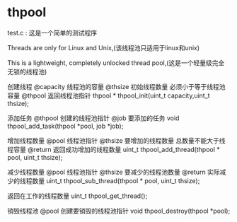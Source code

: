 # thpool

test.c :  这是一个简单的测试程序

Threads are only for Linux and Unix,(该线程池只适用于linux和unix)

This is a lightweight, completely unlocked thread pool,(这是一个轻量级完全无锁的线程池)

创建线程
@capacity         线程池的容量
@thsize           初始线程数量 必须小于等于线程池容量
@thpool           返回线程池指针
thpool * thpool_init(uint_t capacity,uint_t thsize);

添加任务
@thpool           创建的线程池指针
@job              要添加的任务
void thpool_add_task(thpool *pool, job *job);

增加线程数量
@pool             线程池指针
@thsize           要增加的线程数量  总数量不能大于线程容量
@return           返回成功增加的线程数量
uint_t thpool_add_thread(thpool * pool, uint_t thsize);

减少线程数量
@pool             线程池指针
@thsize           要减少的线程池数量
@return           实际减少的线程数量
uint_t thpool_sub_thread(thpool * pool, uint_t thsize);

返回在工作的线程数量
uint_t thpool_get_thread();

销毁线程池
@pool             创建要销毁的线程池指针
void thpool_destroy(thpool *pool);
                                        
